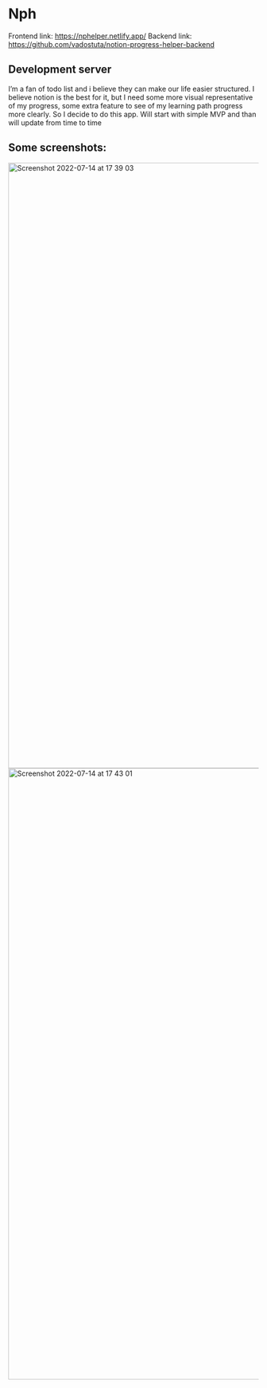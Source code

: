 # Nph

Frontend link: https://nphelper.netlify.app/
Backend link: https://github.com/vadostuta/notion-progress-helper-backend

## Development server

I’m a fan of todo list and i believe they can make our life easier structured.
I believe notion is the best for it, but I need some more visual representative of my progress, some extra feature to see of my learning path progress more clearly. 
So I decide to do this app. Will start with simple MVP and than will update from time to time

## Some screenshots:

<img width="1215" alt="Screenshot 2022-07-14 at 17 39 03" src="https://user-images.githubusercontent.com/18558994/179009613-2d3bd171-1700-47da-87d0-754f25c72d03.png">

<img width="1227" alt="Screenshot 2022-07-14 at 17 43 01" src="https://user-images.githubusercontent.com/18558994/179009697-52ed1c0a-3577-4884-b209-d84880f8cd27.png">
